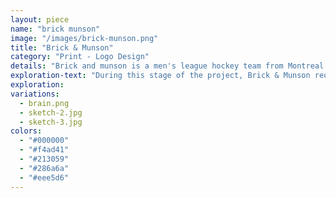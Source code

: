 ```yaml
---
layout: piece
name: "brick munson"
image: "/images/brick-munson.png"
title: "Brick & Munson"
category: "Print - Logo Design"
details: "Brick and munson is a men's league hockey team from Montreal. This project outlines a logo concept produced to communicate their identity."
exploration-text: "During this stage of the project, Brick & Munson requested we include their acronyms into the logo, a more masculine colour palette, and something relating to hockey. The following are a few of the ideas generated throughout the sketching process."
exploration:
variations:
  - brain.png
  - sketch-2.jpg
  - sketch-3.jpg
colors:
  - "#000000"
  - "#f4ad41"
  - "#213059"
  - "#286a6a"
  - "#eee5d6"
---
```

